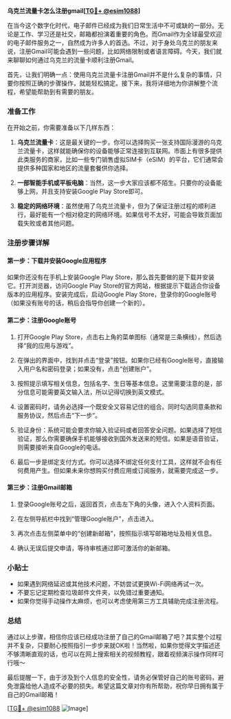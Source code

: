 **乌克兰流量卡怎么注册gmail[[TG💪+ @esim1088](https://t.me/s/esim1088)]**

在当今这个数字化时代，电子邮件已经成为我们日常生活中不可或缺的一部分。无论是工作、学习还是社交，邮箱都扮演着重要的角色。而Gmail作为全球最受欢迎的电子邮件服务之一，自然成为许多人的首选。不过，对于身处乌克兰的朋友来说，注册Gmail可能会遇到一些问题，比如网络限制或者语言障碍。今天，我们就来聊聊如何通过乌克兰的流量卡顺利注册Gmail。

首先，让我们明确一点：使用乌克兰流量卡注册Gmail并不是什么复杂的事情，只要你按照正确的步骤操作，就能轻松搞定。接下来，我将详细地为你讲解整个流程，希望能帮助到有需要的朋友。

### 准备工作

在开始之前，你需要准备以下几样东西：

1. **乌克兰流量卡**：这是最关键的一步。你可以选择购买一张支持国际漫游的乌克兰流量卡，这样就能确保你的设备能够正常连接到互联网。市面上有很多提供此类服务的商家，比如一些专门销售虚拟SIM卡（eSIM）的平台，它们通常会提供多种国家和地区的流量套餐供你选择。

2. **一部智能手机或平板电脑**：当然，这一步大家应该都不陌生。只要你的设备能够上网，并且支持安装Google Play Store即可。

3. **稳定的网络环境**：虽然使用了乌克兰流量卡，但为了保证注册过程的顺利进行，最好能有一个相对稳定的网络环境。如果信号不太好，可能会导致页面加载失败或者其他问题。

### 注册步骤详解

#### 第一步：下载并安装Google应用程序

如果你还没有在手机上安装Google Play Store，那么首先要做的是下载并安装它。打开浏览器，访问Google Play Store的官方网站，根据提示下载适合你设备版本的应用程序。安装完成后，启动Google Play Store，登录你的Google账号（如果没有账号的话，稍后会指导你创建一个新的）。

#### 第二步：注册Google账号

1. 打开Google Play Store，点击右上角的菜单图标（通常是三条横线），然后选择“我的应用与游戏”。
   
2. 在弹出的界面中，找到并点击“登录”按钮。如果你已经有Google账号，直接输入用户名和密码登录；如果没有，点击“创建账户”。

3. 按照提示填写相关信息，包括名字、生日等基本信息。这里需要注意的是，部分信息可能需要英文输入法，所以记得切换到英文模式。

4. 设置密码时，请务必选择一个既安全又容易记住的组合。同时勾选同意条款和服务协议，然后点击“下一步”。

5. 验证身份：系统可能会要求你输入验证码或者回答安全问题。如果选择了短信验证，那么你需要确保手机能够接收到国外发送来的短信。如果是语音验证，则需要接听来自Google的电话。

6. 最后一步是绑定支付方式。你可以选择不绑定任何支付工具，这样就不会有任何费用产生。但如果未来你想购买付费应用或订阅服务，就需要完成这一步。

#### 第三步：注册Gmail邮箱

1. 登录Google账号之后，返回首页，点击左下角的头像，进入个人资料页面。

2. 在左侧导航栏中找到“管理Google账户”，点击进入。

3. 再次点击左侧菜单中的“创建新邮箱”，按照指示填写邮箱地址及相关信息。

4. 确认无误后提交申请，等待审核通过即可激活你的新邮箱。

### 小贴士

- 如果遇到网络延迟或其他技术问题，不妨尝试更换Wi-Fi网络再试一次。
- 不要忘记定期检查垃圾邮件文件夹，以免错过重要通知。
- 如果你觉得手动操作太麻烦，也可以考虑使用第三方工具辅助完成注册流程。

### 总结

通过以上步骤，相信你应该已经成功注册了自己的Gmail邮箱了吧？其实整个过程并不复杂，只要耐心按照指引一步步来就OK啦！当然啦，如果你觉得文字描述还不够清晰直观的话，也可以在网上搜索相关的视频教程，跟着视频演示操作同样可行哦～

最后提醒一下，由于涉及到个人信息的安全性，请务必保管好自己的账号密码，避免泄露给他人造成不必要的损失。希望这篇文章对你有所帮助，祝你早日拥有属于自己的Gmail邮箱！

[[TG💪+ @esim1088](https://t.me/s/esim1088) ![Image](https://i.postimg.cc/4NQfJmqS/Snipaste-2025-05-13-00-14-12.png)]